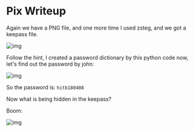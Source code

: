 # Pix Writeup

Again we have a PNG file, and one more time I used zsteg, and we got a keepass file.

![img](https://github.com/BinhHuynh/CTF/blob/master/2018/Hitb/misc/pix/screenshot1.png)

Follow the hint, I created a password dictionary by this python code
now, let's find out the password by john:

![img](https://github.com/BinhHuynh/CTF/blob/master/2018/Hitb/misc/pix/screenshot2.png)

So the password is: `hitb180408`

Now what is being hidden in the keepass?

Boom:

![img](https://github.com/BinhHuynh/CTF/blob/master/2018/Hitb/misc/pix/screenshot3.png)
